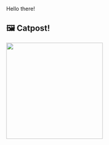 Hello there!



## 🖼️ Catpost!

<sub>
    <img src="https://cdn2.thecatapi.com/images/clt.gif" height="256">
</sub>


